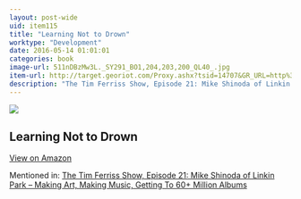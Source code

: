 ```yaml
---
layout: post-wide
uid: item115
title: "Learning Not to Drown"
worktype: "Development"
date: 2016-05-14 01:01:01
categories: book
image-url: 511nDBzMw3L._SY291_BO1,204,203,200_QL40_.jpg
item-url: http://target.georiot.com/Proxy.ashx?tsid=14707&GR_URL=http%3A%2F%2Fwww.amazon.com%2FLearning-Not-Drown-Anna-Shinoda%2Fdp%2F1416993932%2F
description: "The Tim Ferriss Show, Episode 21: Mike Shinoda of Linkin Park – Making Art, Making Music, Getting To 60+ Million Albums"
---
```

<a href="http://target.georiot.com/Proxy.ashx?tsid=14707&GR_URL=http%3A%2F%2Fwww.amazon.com%2FLearning-Not-Drown-Anna-Shinoda%2Fdp%2F1416993932%2F" target="blank"><img src="../../../../img/thumbs/511nDBzMw3L._SY291_BO1,204,203,200_QL40_.jpg" class="prod-img"></a>
<h2>Learning Not to Drown</h2>
<p><a class="btn btn-primary" href="http://target.georiot.com/Proxy.ashx?tsid=14707&GR_URL=http%3A%2F%2Fwww.amazon.com%2FLearning-Not-Drown-Anna-Shinoda%2Fdp%2F1416993932%2F" target="blank">View on Amazon</a><p>
<p>Mentioned in: <a href="http://fourhourworkweek.com/2014/08/04/mike-shinoda/" target="blank">The Tim Ferriss Show, Episode 21: Mike Shinoda of Linkin Park – Making Art, Making Music, Getting To 60+ Million Albums</a></p>
